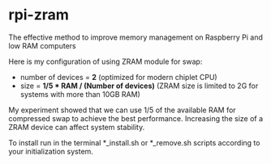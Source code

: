 # rpi-zram
The effective method to improve memory management on Raspberry Pi and low RAM computers

Here is my configuration of using ZRAM module for swap:
- number of devices = **2** (optimized for modern chiplet CPU)
- size = **1/5 * RAM / (Number of devices)** (ZRAM size is limited to 2G for systems with more than 10GB RAM)

My experiment showed that we can use 1/5 of the available RAM for compressed swap to achieve the best performance.
Increasing the size of a ZRAM device can affect system stability.

To install run in the terminal *_install.sh or *_remove.sh scripts according to your initialization system.
